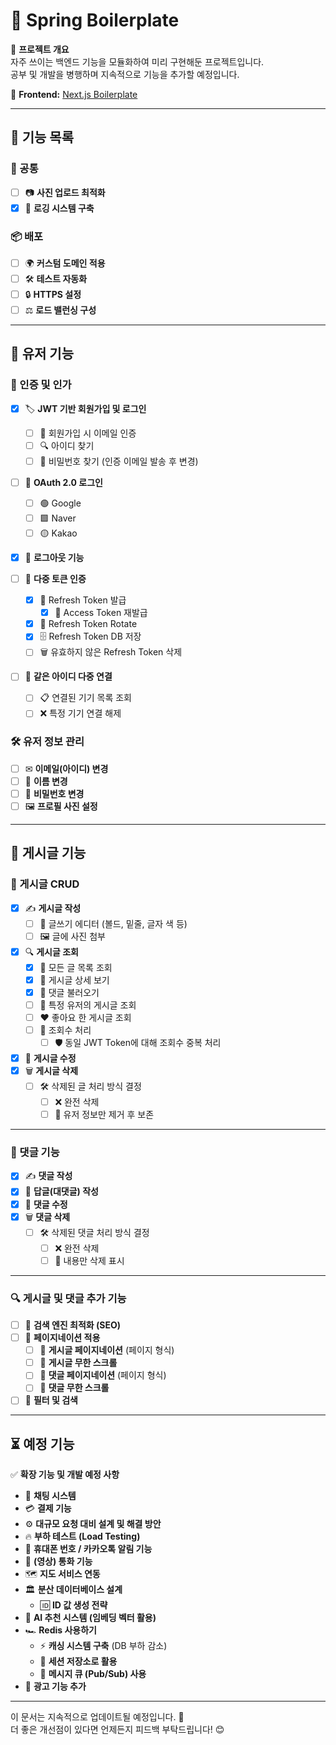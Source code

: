 # 🌟 Spring Boilerplate

📌 **프로젝트 개요**  
자주 쓰이는 백엔드 기능을 모듈화하여 미리 구현해둔 프로젝트입니다.  
공부 및 개발을 병행하며 지속적으로 기능을 추가할 예정입니다.

🔗 **Frontend:** [Next.js Boilerplate](https://github.com/yongu2000/next-boilerplate)

---

## 🚀 기능 목록

### 📌 공통

- [ ] 📷 **사진 업로드 최적화**
- [x] 📜 **로깅 시스템 구축**

### 📦 배포

- [ ] 🌍 **커스텀 도메인 적용**
- [ ] 🛠 **테스트 자동화**
- [ ] 🔒 **HTTPS 설정**
- [ ] ⚖ **로드 밸런싱 구성**

---

## 👤 유저 기능

### 🔑 인증 및 인가

- [x] 🏷 **JWT 기반 회원가입 및 로그인**
    - [ ] 📧 회원가입 시 이메일 인증
    - [ ] 🔍 아이디 찾기
    - [ ] 🔑 비밀번호 찾기 (인증 이메일 발송 후 변경)

- [ ] 🔗 **OAuth 2.0 로그인**
    - [ ] 🟢 Google
    - [ ] 🟩 Naver
    - [ ] 🟡 Kakao

- [x] 🚪 **로그아웃 기능**

- [ ] 🔄 **다중 토큰 인증**
    - [x] 🔑 Refresh Token 발급
        - [x] 🔄 Access Token 재발급
    - [x] 🔁 Refresh Token Rotate
    - [x] 🗄 Refresh Token DB 저장
    - [ ] 🗑 유효하지 않은 Refresh Token 삭제

- [ ] 🔗 **같은 아이디 다중 연결**
    - [ ] 📋 연결된 기기 목록 조회
    - [ ] ❌ 특정 기기 연결 해제

### 🛠 유저 정보 관리

- [ ] ✉ **이메일(아이디) 변경**
- [ ] 👤 **이름 변경**
- [ ] 🔑 **비밀번호 변경**
- [ ] 🖼 **프로필 사진 설정**

---

## 📝 게시글 기능

### 📄 게시글 CRUD

- [x] ✍ **게시글 작성**
    - [ ] 📝 글쓰기 에디터 (볼드, 밑줄, 글자 색 등)
    - [ ] 🖼 글에 사진 첨부

- [x] 🔍 **게시글 조회**
    - [x] 📜 모든 글 목록 조회
    - [x] 🔎 게시글 상세 보기
    - [x] 💬 댓글 불러오기
    - [ ] 👤 특정 유저의 게시글 조회
    - [ ] ❤️ 좋아요 한 게시글 조회
    - [ ] 👀 조회수 처리
        - [ ] 🛡 동일 JWT Token에 대해 조회수 중복 처리

- [x] 📝 **게시글 수정**
- [x] 🗑 **게시글 삭제**
    - [ ] 🛠 삭제된 글 처리 방식 결정
        - [ ] ❌ 완전 삭제
        - [ ] 👤 유저 정보만 제거 후 보존

---

### 💬 댓글 기능

- [x] ✍ **댓글 작성**
- [x] 🔄 **답글(대댓글) 작성**
- [x] 📝 **댓글 수정**
- [x] 🗑 **댓글 삭제**
    - [ ] 🛠 삭제된 댓글 처리 방식 결정
        - [ ] ❌ 완전 삭제
        - [ ] 🚫 내용만 삭제 표시

---

### 🔍 게시글 및 댓글 추가 기능

- [ ] 🔎 **검색 엔진 최적화 (SEO)**
- [ ] 📖 **페이지네이션 적용**
    - [ ] 📄 **게시글 페이지네이션** (페이지 형식)
    - [ ] 🔄 **게시글 무한 스크롤**
    - [ ] 💬 **댓글 페이지네이션** (페이지 형식)
    - [ ] 🔄 **댓글 무한 스크롤**
- [ ] 🔎 **필터 및 검색**

---

## ⏳ 예정 기능

✅ **확장 기능 및 개발 예정 사항**

- 💬 **채팅 시스템**
- 💳 **결제 기능**
- ⚙ **대규모 요청 대비 설계 및 해결 방안**
- 🔥 **부하 테스트 (Load Testing)**
- 📲 **휴대폰 번호 / 카카오톡 알림 기능**
- 🎥 **(영상) 통화 기능**
- 🗺 **지도 서비스 연동**
- 🏛 **분산 데이터베이스 설계**
    - 🆔 **ID 값 생성 전략**
- 🤖 **AI 추천 시스템 (임베딩 벡터 활용)**
- 🏎 **Redis 사용하기**
    - ⚡ **캐싱 시스템 구축** (DB 부하 감소)
    - 🔄 **세션 저장소로 활용**
    - 📌 **메시지 큐 (Pub/Sub) 사용**
- 📢 **광고 기능 추가**

---

이 문서는 지속적으로 업데이트될 예정입니다. 🚀  
더 좋은 개선점이 있다면 언제든지 피드백 부탁드립니다! 😊